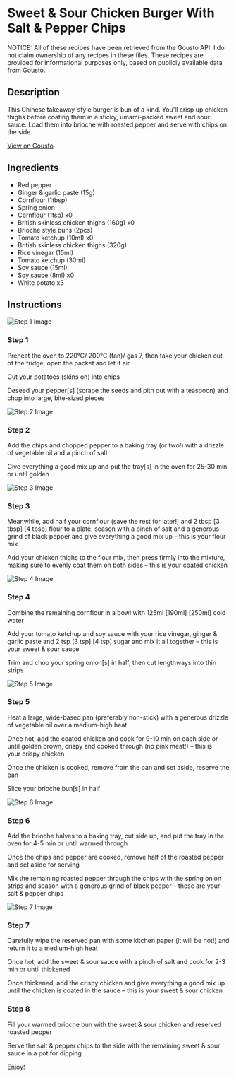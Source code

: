 # Sweet & Sour Chicken Burger With Salt & Pepper Chips

NOTICE: All of these recipes have been retrieved from the Gousto API. I do not claim ownership of any recipes in these files. These recipes are provided for informational purposes only, based on publicly available data from Gousto.

## Description

This Chinese takeaway-style burger is bun of a kind. You’ll crisp up chicken thighs before coating them in a sticky, umami-packed sweet and sour sauce. Load them into brioche with roasted pepper and serve with chips on the side.

[View on Gousto](https://www.gousto.co.uk/recipes/cookbook/sweet-sour-chicken-burger-with-salt-pepper-chips)

## Ingredients

- Red pepper
- Ginger & garlic paste (15g)
- Cornflour (1tbsp)
- Spring onion
- Cornflour (1tsp) x0
- British skinless chicken thighs (160g) x0
- Brioche style buns (2pcs)
- Tomato ketchup (10ml) x0
- British skinless chicken thighs (320g)
- Rice vinegar (15ml)
- Tomato ketchup (30ml)
- Soy sauce (15ml)
- Soy sauce (8ml) x0
- White potato x3

## Instructions

![Step 1 Image](https://production-media.gousto.co.uk/cms/recipe-step-image/step-1-1706633037170-x200.jpg)

### Step 1

Preheat the oven to 220°C/ 200°C (fan)/ gas 7, then take your chicken out of the fridge, open the packet and let it air

Cut your potatoes (skins on) into chips

Deseed your pepper[s] (scrape the seeds and pith out with a teaspoon) and chop into large, bite-sized pieces

![Step 2 Image](https://production-media.gousto.co.uk/cms/recipe-step-image/step-2-1706633040636-x200.jpg)

### Step 2

Add the chips and chopped pepper to a baking tray (or two!) with a drizzle of vegetable oil and a pinch of salt

Give everything a good mix up and put the tray[s] in the oven for 25-30 min or until golden

![Step 3 Image](https://production-media.gousto.co.uk/cms/recipe-step-image/step-3-1706633044397-x200.jpg)

### Step 3

Meanwhile, add half your cornflour (save the rest for later!) and 2 tbsp <span class="text-purple">[3 tbsp]</span> <span class="text-danger">[4 tbsp]</span> flour to a plate, season with a pinch of salt and a generous grind of black pepper and give everything a good mix up – this is your flour mix

Add your chicken thighs to the flour mix, then press firmly into the mixture, making sure to evenly coat them on both sides – this is your coated chicken

![Step 4 Image](https://production-media.gousto.co.uk/cms/recipe-step-image/step-4-1706633048524-x200.jpg)

### Step 4

Combine the remaining cornflour in a bowl with 125ml <span class="text-purple">[190ml]</span> <span class="text-danger">[250ml]</span> cold water

Add your tomato ketchup and soy sauce with your rice vinegar, ginger & garlic paste and 2 tsp<span class="text-purple"> [3 tsp]</span> <span class="text-danger">[4 tsp]</span> sugar and mix it all together – this is your sweet & sour sauce

Trim and chop your spring onion[s] in half, then cut lengthways into thin strips

![Step 5 Image](https://production-media.gousto.co.uk/cms/recipe-step-image/step-5-1706633052629-x200.jpg)

### Step 5

Heat a large, wide-based pan (preferably non-stick) with a generous drizzle of vegetable oil over a medium-high heat

Once hot, add the coated chicken and cook for 9-10 min on each side or until golden brown, crispy and cooked through (no pink meat!) – this is your crispy chicken

Once the chicken is cooked, remove from the pan and set aside, reserve the pan

Slice your brioche bun[s] in half

![Step 6 Image](https://production-media.gousto.co.uk/cms/recipe-step-image/step-6-1706633056671-x200.jpg)

### Step 6

Add the brioche halves to a baking tray, cut side up, and put the tray in the oven for 4-5 min or until warmed through

Once the chips and pepper are cooked, remove half of the roasted pepper and set aside for serving

Mix the remaining roasted pepper through the chips with the spring onion strips and season with a generous grind of black pepper – these are your salt & pepper chips

![Step 7 Image](https://production-media.gousto.co.uk/cms/recipe-step-image/step-7-1706633059799-x200.jpg)

### Step 7

Carefully wipe the reserved pan with some kitchen paper (it will be hot!) and return it to a medium-high heat

Once hot, add the sweet & sour sauce with a pinch of salt and cook for 2-3 min or until thickened

Once thickened, add the crispy chicken and give everything a good mix up until the chicken is coated in the sauce – this is your sweet & sour chicken

### Step 8

Fill your warmed brioche bun with the sweet & sour chicken and reserved roasted pepper

Serve the salt & pepper chips to the side with the remaining sweet & sour sauce in a pot for dipping

Enjoy!

